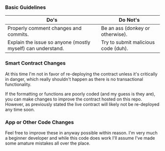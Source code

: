 ### Basic Guidelines
| Do's                                                        | Do Not's                            |
|-------------------------------------------------------------|-------------------------------------|
| Properly comment changes and commits.                       | Be an ass (donkey or otherwise).    |
| Explain the issue so anyone (mostly myself) can understand. | Try to submit malicious code (duh). |

### Smart Contract Changes
At this time I'm not in favor of re-deploying the contract unless it's critically in danger, which really shouldn't happen as there is no transactional functionality. 

If the formatting or functions are poorly coded (and my guess is they are), you can make changes to improve the contract hosted on this repo. However, as previously stated the live contract will likely not be re-deployed any time soon.

### App or Other Code Changes
Feel free to improve these in anyway possible within reason. I'm very much a beginner developer and while this code does work I'll assume I've made some amature mistakes all over the place. 
